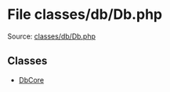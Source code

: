 File classes/db/Db.php
=========

Source: [classes/db/Db.php](https://github.com/PrestaShop/PrestaShop/blob/1.5.0.15/classes/db/Db.php)


Classes
-------

* [DbCore](class.DbCore.md)

